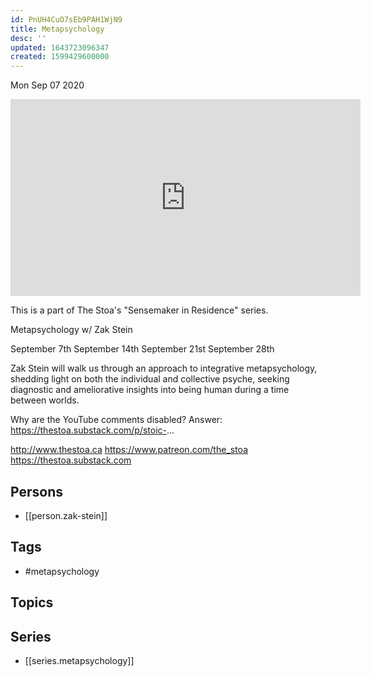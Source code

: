 ```yaml
---
id: PnUH4CuO7sEb9PAH1WjN9
title: Metapsychology
desc: ''
updated: 1643723096347
created: 1599429600000
---
```





Mon Sep 07 2020

<iframe width="560" height="315" src="https://www.youtube.com/embed/IaYZY57hmQk" title="Metapsychology w/ Zak Stein. September 28, 2020" frameborder="0" allow="accelerometer; autoplay; clipboard-write; encrypted-media; gyroscope; picture-in-picture" allowfullscreen ></iframe>

This is a part of The Stoa's "Sensemaker in Residence" series. 

Metapsychology w/ Zak Stein

September 7th
September 14th
September 21st
September 28th 

Zak Stein will walk us through an approach to integrative metapsychology, shedding light on both the individual and collective psyche, seeking diagnostic and ameliorative insights into being human during a time between worlds.

Why are the YouTube comments disabled? Answer: https://thestoa.substack.com/p/stoic-...

http://www.thestoa.ca
https://www.patreon.com/the_stoa
https://thestoa.substack.com

## Persons

- [[person.zak-stein]]

## Tags

- #metapsychology

## Topics



## Series

- [[series.metapsychology]]

